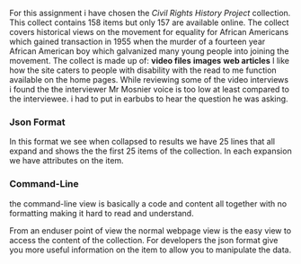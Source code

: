 For this assignment i have chosen the _Civil Rights History Project_ collection. This collect contains 158 items but only 157 are available online. The collect covers historical views on the movement for equality for African Americans which gained transaction in 1955 when the murder of a fourteen year African American boy which galvanized many young people into joining the movement.
The collect is made up of:
	**video files**
	**images**
	**web articles**
I like how the site caters to people with disability with the read to me function available on the home pages. While reviewing some of the video interviews i found the the interviewer Mr Mosnier voice is too low at least compared to the interviewee. i had to put in earbubs to hear the question he was asking.

### Json Format
In this format we see when collapsed to results we have 25 lines that all expand and shows the the first 25 items of the collection. In each expansion we have attributes on the item.

### Command-Line
the command-line view is basically a code and content all together with no formatting making it hard to read and understand.

From an enduser point of view the normal webpage view is the easy view to access the content of the collection. For developers the json format give you more useful information on the item to allow you to manipulate the data.
